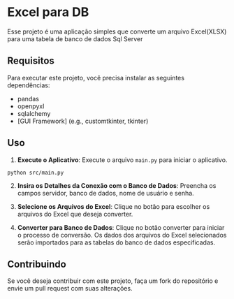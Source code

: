 # Excel para DB  

Esse projeto é uma aplicação simples que converte um arquivo Excel(XLSX) para uma tabela de banco de dados Sql Server

 

## Requisitos

Para executar este projeto, você precisa instalar as seguintes dependências:

- pandas
- openpyxl
- sqlalchemy
- [GUI Framework] (e.g., customtkinter, tkinter)

 

## Uso

1. **Execute o Aplicativo**: Execute o arquivo `main.py` para iniciar o aplicativo.
```
python src/main.py
```

2. **Insira os Detalhes da Conexão com o Banco de Dados**: Preencha os campos servidor, banco de dados, nome de usuário e senha.

3. **Selecione os Arquivos do Excel**: Clique no botão para escolher os arquivos do Excel que deseja converter.

4. **Converter para Banco de Dados**: Clique no botão converter para iniciar o processo de conversão. Os dados dos arquivos do Excel selecionados serão importados para as tabelas do banco de dados especificadas.

## Contribuindo

Se você deseja contribuir com este projeto, faça um fork do repositório e envie um pull request com suas alterações.

#   
